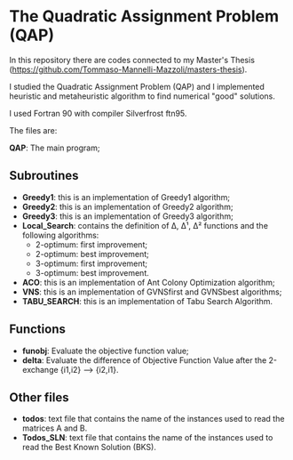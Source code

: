 # The Quadratic Assignment Problem (QAP)

In this repository there are codes connected to my Master's Thesis (https://github.com/Tommaso-Mannelli-Mazzoli/masters-thesis).

I studied the Quadratic Assignment Problem (QAP) and I implemented heuristic and metaheuristic algorithm to find numerical "good" solutions.

I used Fortran 90 with compiler  Silverfrost ftn95.


The files are:

 **QAP**: The main program;
## Subroutines

* **Greedy1**: this is an implementation of Greedy1 algorithm;
* **Greedy2**: this is an implementation of Greedy2 algorithm;
* **Greedy3**: this is an implementation of Greedy3 algorithm;
* **Local_Search**: contains the definition of Δ, Δ¹, Δ²  functions and the following algorithms:
  - 2-optimum: first improvement;
  - 2-optimum: best improvement;
  - 3-optimum: first improvement;
  - 3-optimum: best improvement.
* **ACO**: this is an implementation of Ant Colony Optimization algorithm;
* **VNS**: this is an implementation of GVNSfirst and GVNSbest algorithms;
* **TABU_SEARCH**: this is an implementation of Tabu Search Algorithm.

## Functions
* **funobj**: Evaluate the objective function value;
* **delta**: Evaluate the difference of Objective Function Value after the 2-exchange {i1,i2} --> {i2,i1}.
## Other files
* **todos**: text file that contains the name of the instances used to read the matrices A and B.
* **Todos_SLN**: text file that contains the name of the instances used to read the Best Known Solution (BKS).
